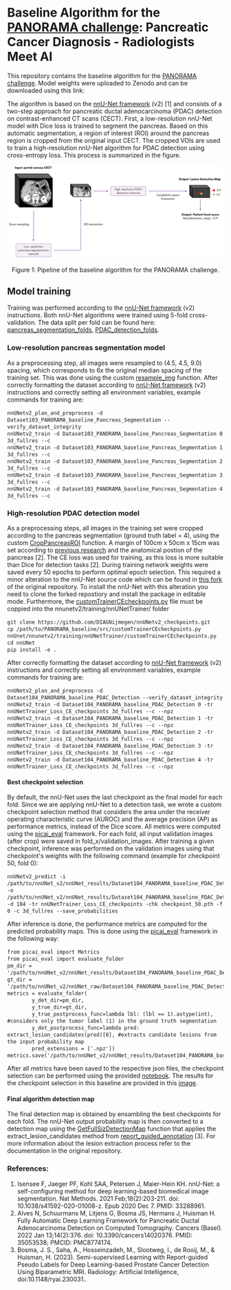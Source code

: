 # Baseline Algorithm for the [PANORAMA challenge](https://panorama.grand-challenge.org/): Pancreatic Cancer Diagnosis - Radiologists Meet AI
This repository contains the baseline algorithm for the [PANORAMA challenge](https://panorama.grand-challenge.org/). Model weights were uploaded to Zenodo and can be downloaded using this link:

The algorithm is based on the [nnU-Net framework](https://github.com/MIC-DKFZ/nnUNet) (v2) [1] and consists of a two-step approach for pancreatic ductal adenocarcinoma (PDAC) detection on contrast-enhanced CT scans (CECT). First, a low-resolution nnU-Net model with Dice loss is trained to segment the pancreas. Based on this automatic segmentation, a region of interest (ROI) around the pancreas region is cropped from the original input CECT. The cropped VOIs are used to train a high-resolution nnU-Net algorithm for PDAC detection using cross-entropy loss. This process is summarized in the figure.

<img src="baseline_pipeline.png" alt="Pipeline of the baseline algorithm for the PANORAMA challenge" style="display: block; margin-bottom: 20px;">

<p align="center">Figure 1: Pipeline of the baseline algorithm for the PANORAMA challenge.</p>

## Model training
Training was performed according to the [nnU-Net framework](https://github.com/MIC-DKFZ/nnUNet) (v2) instructions.
Both nnU-Net algorithms were trained using 5-fold cross-validation. The data split per fold can be found here: [pancreas_segmentation_folds](https://github.com/DIAGNijmegen/PANORAMA_baseline/blob/main/src/Dataset103_PANORAMA_baseline_Pancreas_Segmentation_folds.json), [PDAC_detection_folds](https://github.com/DIAGNijmegen/PANORAMA_baseline/blob/main/src/Dataset104_PANORAMA_baseline_PDAC_Detection_folds.json).

### Low-resolution pancreas segmentation model
As a preprocessing step, all images were resampled to (4.5, 4.5, 9.0) spacing, which corresponds to 6x the original median spacing of the training set. This was done using the custom [resample_img](https://github.com/DIAGNijmegen/PANORAMA_baseline/blob/main/src/data_utils.py#L21) function.
After correctly formatting the dataset according to [nnU-Net framework](https://github.com/MIC-DKFZ/nnUNet) (v2) instructions and correctly setting all environment variables, example commands for training are:

```
nnUNetv2_plan_and_preprocess -d Dataset103_PANORAMA_baseline_Pancreas_Segmentation --verify_dataset_integrity
nnUNetv2_train -d Dataset103_PANORAMA_baseline_Pancreas_Segmentation 0 3d_fullres --c
nnUNetv2_train -d Dataset103_PANORAMA_baseline_Pancreas_Segmentation 1 3d_fullres --c
nnUNetv2_train -d Dataset103_PANORAMA_baseline_Pancreas_Segmentation 2 3d_fullres --c
nnUNetv2_train -d Dataset103_PANORAMA_baseline_Pancreas_Segmentation 3 3d_fullres --c
nnUNetv2_train -d Dataset103_PANORAMA_baseline_Pancreas_Segmentation 4 3d_fullres --c
```

### High-resolution PDAC detection model
As a preprocessing steps, all images in the training set were cropped according to the pancreas segmentation (ground truth label = 4), using the custom [CropPancreasROI](https://github.com/DIAGNijmegen/PANORAMA_baseline/blob/main/src/data_utils.py#L53) function. A margin of 100cm x 50cm x 15cm was set according to [previous research](https://pubmed.ncbi.nlm.nih.gov/35053538/) and the anatomical postion of the pancreas [2]. The CE loss was used for training, as this loss is more suitable than Dice for detection tasks [2]. During training network weights were saved every 50 epochs to perform optimal epoch selection. This required a minor alteration to the nnU-Net source code which can be found in [this fork](https://github.com/DIAGNijmegen/nnUNetv2_checkpoints) of the original repository. To install the nnU-Net with this alteration you need to clone the forked repostiory and install the package in editable mode. Furthermore, the [customTrainerCEcheckpoints.py](https://github.com/DIAGNijmegen/PANORAMA_baseline/blob/main/src/customTrainerCEcheckpoints.py) file must be coppied into the nnunetv2/training/nnUNetTrainer/ folder
```
git clone https://github.com/DIAGNijmegen/nnUNetv2_checkpoints.git
cp /path/to/PANORAMA_baseline/src/customTrainerCEcheckpoints.py nnUnet/nnunetv2/training/nnUNetTrainer/customTrainerCEcheckpoints.py
cd nnUNet
pip install -e .
```

After correctly formatting the dataset according to [nnU-Net framework](https://github.com/MIC-DKFZ/nnUNet) (v2) instructions and correctly setting all environment variables, example commands for training are:

```
nnUNetv2_plan_and_preprocess -d Dataset104_PANORAMA_baseline_PDAC_Detection --verify_dataset_integrity
nnUNetv2_train -d Dataset104_PANORAMA_baseline_PDAC_Detection 0 -tr nnUNetTrainer_Loss_CE_checkpoints 3d_fullres --c --npz
nnUNetv2_train -d Dataset104_PANORAMA_baseline_PDAC_Detection 1 -tr nnUNetTrainer_Loss_CE_checkpoints 3d_fullres --c --npz
nnUNetv2_train -d Dataset104_PANORAMA_baseline_PDAC_Detection 2 -tr nnUNetTrainer_Loss_CE_checkpoints 3d_fullres --c --npz
nnUNetv2_train -d Dataset104_PANORAMA_baseline_PDAC_Detection 3 -tr nnUNetTrainer_Loss_CE_checkpoints 3d_fullres --c --npz
nnUNetv2_train -d Dataset104_PANORAMA_baseline_PDAC_Detection 4 -tr nnUNetTrainer_Loss_CE_checkpoints 3d_fullres --c --npz
```

#### Best checkpoint selection
By default, the nnU-Net uses the last checkpoint as the final model for each fold. Since we are applying nnU-Net to a detection task, we wrote a custom checkpoint selection method that considers the area under the receiver operating characteristic curve (AUROC) and the average precision (AP) as performance metrics, instead of the Dice score. All metrics were computed using the [picai_eval](https://github.com/DIAGNijmegen/picai_eval) framework.
For each fold, all input validation images (after crop) were saved in fold_x/validation_images. After training a given checkpoint, inference was performed on the validation images using that checkpoint's weights with the following command (example for checkpoint 50, fold 0):
```
nnUNetv2_predict -i /path/to/nnUNet_v2/nnUNet_results/Dataset104_PANORAMA_baseline_PDAC_Detection/nnUNetTrainer_Loss_CE_checkpoints__nnUNetPlans__3d_fullres/fold_0/validation_images -o /path/to/nnUNet_v2/nnUNet_results/Dataset104_PANORAMA_baseline_PDAC_Detection/nnUNetTrainer_Loss_CE_checkpoints__nnUNetPlans__3d_fullres/fold_0/validation_check_50 -d 104 -tr nnUNetTrainer_Loss_CE_checkpoints -chk checkpoint_50.pth -f 0 -c 3d_fullres --save_probabilities
```
After inference is done, the performance metrics are computed for the predicted probability maps. This is done using the [picai_eval](https://github.com/DIAGNijmegen/picai_eval) framework in the following way:

```
from picai_eval import Metrics
from picai_eval import evaluate_folder
pm_dir = '/path/to/nnUNet_v2/nnUNet_results/Dataset104_PANORAMA_baseline_PDAC_Detection/nnUNetTrainer_Loss_CE_checkpoints__nnUNetPlans__3d_fullres/fold_0/validation_check_50'
gt_dir = '/path/to/nnUNet_v2/nnUNet_raw/Dataset104_PANORAMA_baseline_PDAC_Detection/labelsTr'
metrics = evaluate_folder(
        y_det_dir=pm_dir,
        y_true_dir=gt_dir,
        y_true_postprocess_func=lambda lbl: (lbl == 1).astype(int), #considers only the tumor label (1) in the ground truth segmentation
        y_det_postprocess_func=lambda pred: extract_lesion_candidates(pred)[0], #extracts candidate lesions from the input probability map
        pred_extensions = ['.npz'])
metrics.save('/path/to/nnUNet_v2/nnUNet_results/Dataset104_PANORAMA_baseline_PDAC_Detection/nnUNetTrainer_Loss_CE_checkpoints__nnUNetPlans__3d_fullres/fold_0/metrics_check_50.json')
```

After all metrics have been saved to the respective json files, the checkpoint selection can be performed using the provided [notebook](https://github.com/DIAGNijmegen/PANORAMA_baseline/blob/main/checkpoint_selection/Select_Best_Checkpoint_Training.ipynb). The results for the checkpoint selection in this baseline are provided in this [image](https://github.com/DIAGNijmegen/PANORAMA_baseline/blob/main/checkpoint_selection/checkpoint_selection_baseline.png).

#### Final algorithm detection map
The final detection map is obtained by ensambling the best checkpoints for each fold. The nnU-Net output probability map is then converted to a detection map using the [GetFullSizDetectionMap](https://github.com/DIAGNijmegen/PANORAMA_baseline/blob/main/src/data_utils.py#L104) function that applies the extract_lesion_candidates method from [report_guided_annotation](https://github.com/DIAGNijmegen/Report-Guided-Annotation) [3]. For more information about the lesion extraction process refer to the documentation in the original repository.



### References:
1. Isensee F, Jaeger PF, Kohl SAA, Petersen J, Maier-Hein KH. nnU-Net: a self-configuring method for deep learning-based biomedical image segmentation. Nat Methods. 2021 Feb;18(2):203-211. doi: 10.1038/s41592-020-01008-z. Epub 2020 Dec 7. PMID: 33288961.
2. Alves N, Schuurmans M, Litjens G, Bosma JS, Hermans J, Huisman H. Fully Automatic Deep Learning Framework for Pancreatic Ductal Adenocarcinoma Detection on Computed Tomography. Cancers (Basel). 2022 Jan 13;14(2):376. doi: 10.3390/cancers14020376. PMID: 35053538; PMCID: PMC8774174.
3. Bosma, J. S., Saha, A., Hosseinzadeh, M., Slootweg, I., de Rooij, M., & Huisman, H. (2023). Semi-supervised Learning with Report-guided Pseudo Labels for Deep Learning-based Prostate Cancer Detection Using Biparametric MRI. Radiology: Artificial Intelligence, doi:10.1148/ryai.230031..
